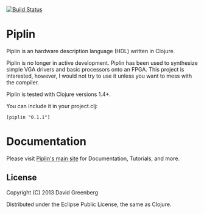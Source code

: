 [![Build Status](https://secure.travis-ci.org/dgrnbrg/piplin.png)](http://travis-ci.org/dgrnbrg/piplin)

# Piplin

Piplin is an hardware description language (HDL) written in Clojure.

Piplin is no longer in active development. Piplin has been used to synthesize simple VGA drivers and basic processors onto an FPGA. This project is interested, however, I would not try to use it unless you want to mess with the compiler.

Piplin is tested with Clojure versions 1.4+.

You can include it in your project.clj:

    [piplin "0.1.1"]

# Documentation

Please visit [Piplin's main site](http://piplin.org) for Documentation, Tutorials, and more.

## License

Copyright (C) 2013 David Greenberg

Distributed under the Eclipse Public License, the same as Clojure.
